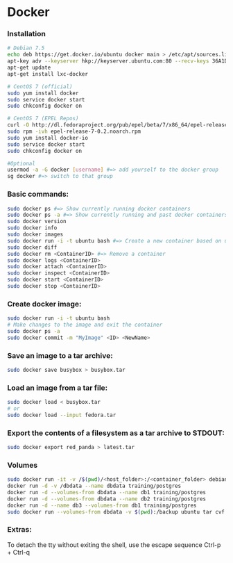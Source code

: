 # Docker

### Installation
```sh
# Debian 7.5
echo deb https://get.docker.io/ubuntu docker main > /etc/apt/sources.list.d/docker.list
apt-key adv --keyserver hkp://keyserver.ubuntu.com:80 --recv-keys 36A1D7869245C8950F966E92D8576A8BA88D21E9
apt-get update
apt-get install lxc-docker

# CentOS 7 (official)
sudo yum install docker
sudo service docker start
sudo chkconfig docker on

# CentOS 7 (EPEL Repos)
curl -O http://dl.fedoraproject.org/pub/epel/beta/7/x86_64/epel-release-7-0.2.noarch.rpm
sudo rpm -ivh epel-release-7-0.2.noarch.rpm
sudo yum install docker-io
sudo service docker start
sudo chkconfig docker on

#Optional
usermod -a -G docker [username] #=> add yourself to the docker group
sg docker #=> switch to that group
```
### Basic commands:
```sh
sudo docker ps #=> Show currently running docker containers
sudo docker ps -a #=> Show currently running and past docker containers
sudo docker version
sudo docker info
sudo docker images
sudo docker run -i -t ubuntu bash #=> Create a new container based on ubuntu
sudo docker diff
sudo docker rm <ContainerID> #=> Remove a container
sudo docker logs <ContainerID>
sudo docker attach <ContainerID>
sudo docker inspect <ContainerID>
sudo docker start <ContainerID>
sudo docker stop <ContainerID>
```
### Create docker image:
```sh
sudo docker run -i -t ubuntu bash
# Make changes to the image and exit the container
sudo docker ps -a
sudo docker commit -m "MyImage" <ID> <NewName>
```
### Save an image to a tar archive:
```sh
sudo docker save busybox > busybox.tar
```
### Load an image from a tar file:
```sh
sudo docker load < busybox.tar
# or
sudo docker load --input fedora.tar
```
### Export the contents of a filesystem as a tar archive to STDOUT:
```sh
sudo docker export red_panda > latest.tar
```
### Volumes
```sh
sudo docker run -it -v /$(pwd)/<host_folder>:/<container_folder> debian bash
docker run -d -v /dbdata --name dbdata training/postgres
docker run -d --volumes-from dbdata --name db1 training/postgres
docker run -d --volumes-from dbdata --name db2 training/postgres
docker run -d --name db3 --volumes-from db1 training/postgres
sudo docker run --volumes-from dbdata -v $(pwd):/backup ubuntu tar cvf /backup/backup.tar /dbdata
```
### Extras:
To detach the tty without exiting the shell, use the escape sequence Ctrl-p + Ctrl-q
